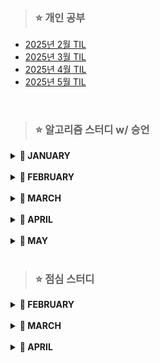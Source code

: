 > ### ⭐ 개인 공부

- [2025년 2월 TIL](https://github.com/leeozzi/study/blob/master/TIL/TIL_2025_02.md)
- [2025년 3월 TIL](https://github.com/leeozzi/study/blob/master/TIL/TIL_2025_03.md)
- [2025년 4월 TIL](https://github.com/leeozzi/study/blob/master/TIL/TIL_2025_04.md)
- [2025년 5월 TIL](https://github.com/leeozzi/study/blob/master/TIL/TIL_2025_05.md)

<br>

> ### ⭐ 알고리즘 스터디 w/ 승언

<details>
<summary><b>📆 JANUARY</b></summary>

> **0121 화요일**
>
> - [BOJ 13300. 방배정](https://www.acmicpc.net/problem/13300)
> - [BOJ 1244. 스위치 켜고 끄기](https://www.acmicpc.net/problem/1244)
>
> <br>
>
> **0123 목요일**
>
> - [BOJ 17413. 단어뒤집기2](https://www.acmicpc.net/problem/17413)
>
> <br>
>
> **0131 금요일**
>
> - [BOJ 1012. 유기농배추](https://www.acmicpc.net/problem/1012)
> - [BOJ 2493. 탑](https://www.acmicpc.net/problem/2493)

</details>

<br>

<details>
<summary><b>📆 FEBRUARY</b></summary>

> **0204 화요일**
>
> - JAVA 과목시험 & 월말평가 대비
>
> <br>
>
> **0206 목요일**
>
> - [BOJ 3986. 좋은 단어](https://www.acmicpc.net/problem/3986)
> - [BOJ 4963. 섬의 개수](https://www.acmicpc.net/problem/4963)
> - [BOJ 5427. 불](https://www.acmicpc.net/problem/5427)
>
> <br>
>
> **0211 화요일**
>
> - [BOJ 2448. 별 찍기](https://www.acmicpc.net/problem/2448)
> - [BOJ 15651. N과 M(1)](https://www.acmicpc.net/problem/15649)

    - 재귀로 풀기

> - [BOJ 15651. N과 M(3)](https://www.acmicpc.net/problem/15651)
> - 이중연결리스트 만들기
>
>   - 다음 코드를 활용해서 이중연결리스트 만들어오기
>
>   ```
>   public class Node {
>   	int value;
>   	Node prev;
>   	Node next;
>   }
>
>   public interface ILinkedList {
>   	public void add(int index, Node node);
>   	public void remove(int value);
>   	public void printAll();
>   }
>   ```
>
>   - 인터페이스 implements 하고 아래 함수를 포함한 클래스 구현
>
>   1.  생성자로 n을 입력받고 1~n까지를 값으로 갖는 이중연결리스트 구현
>   2.  index번째 위치에 node를 추가하는 함수 // index가 범위를 초과하지 않는다고 전제

    		- add(int index, Node node)

>     3. value값을 가진 노드 삭제 // 중복된 값이 있으면 첫 번째 만나는 노드만 삭제

    		- remove(int value)

>     4. 순서대로 모든 노드를 순서대로 출력하는 함수

    		- printAll()

> <br>
>
> **0212 수요일**
>
> - [BOJ 10816. 숫자 카드 2](https://www.acmicpc.net/problem/10816)
>
> <br>
>
> **0227 목요일**
>
> - [BOJ 1654. 랜선 자르기](https://www.acmicpc.net/problem/1654)
> - [BOJ 2805. 나무 자르기](https://www.acmicpc.net/problem/2805)
> - [BOJ 3273. 두 수의 합](https://www.acmicpc.net/problem/3273)
> - [BOJ 1620. 나는야 포켓몬 마스터 이다솜](https://www.acmicpc.net/problem/1620)
> - [BOJ 7785. 회사에 있는 사람](https://www.acmicpc.net/problem/7785)
> - [BOJ 20166. 문자열 지옥에 빠진 호석](https://www.acmicpc.net/problem/20166)

</details>

<br>

<details>
<summary><b>📆 MARCH</b></summary>

> **0306 목요일**
>
> - [BOJ 1991. 트리 순회](https://www.acmicpc.net/problem/1991)
> - [BOJ 20922. 겹치는 건 싫어](https://www.acmicpc.net/problem/20922)
> - [BOJ 1325. 효율적인 해킹](https://www.acmicpc.net/problem/1325)
> - [BOJ 16401. 과자 나눠주기](https://www.acmicpc.net/problem/16401)
> - [BOJ 15655. N과 M(6)](https://www.acmicpc.net/problem/15655)
> - [BOJ 2164. 카드2](https://www.acmicpc.net/problem/2164)
> - [BOJ 17471. 게리맨더링](https://www.acmicpc.net/problem/17471)
> - [BOJ 2580. 스도쿠](https://www.acmicpc.net/problem/2580)
> - [BOJ 2295. 세 수의 합](https://www.acmicpc.net/problem/2295)
> - [BOJ 4485. 녹색 옷 입은 애가 젤다지?](https://www.acmicpc.net/problem/4485)
> - [BOJ 15681. 트리와 쿼리](https://www.acmicpc.net/problem/15681)

<br>

> **0313 목요일**
>
> - [BOJ 9934. 완전 이진 트리](https://www.acmicpc.net/problem/9934)
> - [BOJ 3184. 양](https://www.acmicpc.net/problem/3184)
> - [BOJ 16198. 에너지 모으기](https://www.acmicpc.net/problem/16198)
> - [BOJ 21937. 작업](https://www.acmicpc.net/problem/21937)
> - [BOJ 27737. 버섯 농장](https://www.acmicpc.net/problem/27737)

<br>

> **0327 목요일**
>
> - [BOJ 6603. 로또](https://www.acmicpc.net/problem/6603)
> - [BOJ 15663. N과 M(9)](https://www.acmicpc.net/problem/15663)

</details>

<br>

<details>
<summary><b>📆 APRIL</b></summary>

> **0403 목요일**
>
> - [BOJ 1504. 특정한 최단 경로](https://www.acmicpc.net/problem/1504)
> - [BOJ 14502. 연구소](https://www.acmicpc.net/problem/14502)
> - [BOJ 1303. 전쟁-전투](https://www.acmicpc.net/problem/1303)
> - [BOJ 1522. 문자열 교환](https://www.acmicpc.net/problem/1522)

<br>

> **0410 목요일**
>
> - [BOJ12101. 1,2,3 더하기 2](https://www.acmicpc.net/problem/12101)
> - [BOJ1189. 컴백홈](https://www.acmicpc.net/problem/1189)
> - [BOJ25511. 값이 k인 트리노드의 깊이](https://www.acmicpc.net/problem/25511)
> - [BOJ14650. 걷다 보니 신천역 삼(Small)](https://www.acmicpc.net/problem/14650)
> - [BOJ4386. 별자리 만들기](https://www.acmicpc.net/problem/4386)
> - [BOJ13549. 숨바꼭질 3](https://www.acmicpc.net/problem/13549)

<br>

> **0417 목요일**
>
> - [BOJ30106. 현이의 로봇 청소기](https://www.acmicpc.net/problem/30106)
> - [BOJ18290. NM과 K (1)](https://www.acmicpc.net/problem/18290)
> - [BOJ1541. 잃어버린 괄호](https://www.acmicpc.net/problem/1541)
> - [BOJ7662. 이중 우선순위 큐](https://www.acmicpc.net/problem/7662)
> - [BOJ25977. k개 사과 트리 노드만으로 배를 최대로 수확하기](https://www.acmicpc.net/problem/25977)
> - [BOJ9205. 맥주 마시면서 걸어가기](https://www.acmicpc.net/problem/9205)

<br>

> **0424 목요일**
>
> - 스터디 없음

</details>

<br>

<details>
<summary><b>📆 MAY</b></summary>

> **0501 목요일**
>
> - 스터디 없음

</details>

<br>

> ### ⭐ 점심 스터디

<details>
<summary><b>📆 FEBRUARY</b></summary>

> **WEEK01**  
> 0203 월요일
>
> - [BOJ 11723. 집합](https://www.acmicpc.net/problem/11723)
> - [BOJ 1620. 나는야 포켓몬 마스터 이다솜](https://www.acmicpc.net/problem/1620)
>
> 0204 화요일
>
> - [BOJ 1764. 듣보잡](https://www.acmicpc.net/problem/1764)
> - [BOJ 11047. 동전0](https://www.acmicpc.net/problem/11047)
>
> 0205 수요일
>
> - JAVA 과목시험 & 월말평가
>
> 0206 목요일
>
> - [BOJ 17219. 비밀번호찾기](https://www.acmicpc.net/problem/17219)
> - [BOJ 1003. 피보나치함수](https://www.acmicpc.net/problem/1003)
>
> 0207 금요일
>
> - 관통 PJT

<br>

> **WEEK02**  
> 0210 월요일
>
> - 관통 PJT
>
> 0211 화요일
>
> - [BOJ 1463. 1로만들기](https://www.acmicpc.net/problem/1463)
> - [BOJ 2579. 계단오르기](https://www.acmicpc.net/problem/2579)
>
> 0212 수요일
>
> - [BOJ 2606. 바이러스](https://www.acmicpc.net/problem/2606)
> - [BOJ 9095. 123더하기](https://www.acmicpc.net/problem/9095)
>
> 0213 목요일
>
> - [BOJ 9375. 패션왕신해빈](https://www.acmicpc.net/problem/9375)
> - [BOJ 9461. 파도반수열](https://www.acmicpc.net/problem/9461)
>
> 0214 금요일
>
> - 시험 대비

<br>

> **WEEK03**  
> 0217 월요일
>
> - 알고리즘 과목 시험
>
> 0218 화요일
>
> - SW검정역량평가
>
> 0219 수요일
>
> - [BOJ 11659. 구간합구하기4](https://www.acmicpc.net/problem/11659)
> - [BOJ 11726. 2xN타일링](https://www.acmicpc.net/problem/11726)
>
> 0220 목요일
>
> - [BOJ 11727. 2xN타일링2](https://www.acmicpc.net/problem/11727)
> - [BOJ 17626. FourSquares](https://www.acmicpc.net/problem/17626)
>
> 0221 금요일
>
> - [BOJ 1012. 유기농배추](https://www.acmicpc.net/problem/1012)
> - [BOJ 1260. DFS와BFS](https://www.acmicpc.net/problem/1260)
> - [BOJ 27514. 1차원 2048](https://www.acmicpc.net/problem/27514)
> - [BOJ 27515. 1차원 2048과 쿼리](https://www.acmicpc.net/problem/27515)

<br>

> **WEEK04**  
> 0224 월요일
>
> - 일타싸피
>
> 0225 화요일
>
> - [BOJ 14719. 빗물](https://www.acmicpc.net/problem/14719)
>
> 0226 수요일
>
> - [BOJ 29160. 나의 FIFA 팀 가치는?](https://www.acmicpc.net/problem/29160)
>
> 0227 목요일
>
> - [BOJ 2943. 토끼](https://www.acmicpc.net/problem/2943)
>
> 0228 금요일
>
> - 관통 PJT

</details>

<br>

<details>
<summary><b>📆 MARCH</b></summary>

> **WEEK01**  
> 0303 월요일
>
> - 대체공휴일
>
> 0304 화요일
>
> - 과목평가 & 월말평가 & 역량평가
>
> 0305 수요일
>
> - [BOJ 25918. 북극곰은 괄호를 찢어](https://www.acmicpc.net/problem/25918)
>
> 0306 목요일
>
> - [BOJ 21608. 상어 초등학교](https://www.acmicpc.net/problem/21608)
>
> 0307 금요일
>
> - [BOJ 28353. 고양이 카페](https://www.acmicpc.net/problem/28353)

<br>

> **WEEK02**  
> 0310 월요일
>
> - 스터디 없음
>
> 0311 화요일
>
> - [BOJ 28066. 타노스는 요세푸스가 밉다](https://www.acmicpc.net/problem/28066)
>
> 0312 수요일
>
> - [BOJ 2841. 외계인의 기타 연주](https://www.acmicpc.net/problem/2841)
>
> 0313 목요일
>
> - [BOJ 16236. 아기 상어](https://www.acmicpc.net/problem/16236)
>
> 0314 금요일
>
> - 관통 PJT

<br>

> **WEEK03**  
> 0317 월요일
>
> - 과목평가
>
> 0318 화요일
>
> - [BOJ 12907. 동물원](https://www.acmicpc.net/problem/12907)
>
> 0319 수요일
>
> - [BOJ 1669. 멍멍이 쓰다듬기](https://www.acmicpc.net/problem/1669)
>
> 0320 목요일
>
> - [BOJ 1686. 복날](https://www.acmicpc.net/problem/1686)
>
> 0321 금요일
>
> - 스터디 없음

<br>

> **WEEK04**
> 0324 월요일
>
> - 스터디 없음
>
> 0325 화요일
>
> - [BOJ 1756. 피자 굽기](https://www.acmicpc.net/problem/1756)
>
> 0326 수요일
>
> - [BOJ 1188. 음식 평론가](https://www.acmicpc.net/problem/1188)
>
> 0327 목요일
>
> - [BOJ 18291. 비요뜨의 징검다리 건너기](https://www.acmicpc.net/problem/18291)
>
> 0328 금요일
>
> - 스터디 없음

</details>

<br>

<details>
<summary><b>📆 APRIL</b></summary>

> **WEEK01**  
> 0331 월요일
>
> - 과목평가 & 월말평가
>
> 0401 화요일
>
> - [BOJ 16724. 피리 부는 사나이](https://www.acmicpc.net/problem/16724)
>
> 0305 수요일
>
> - [BOJ 2887. 행성 터널](https://www.acmicpc.net/problem/2887)
>
> 0306 목요일
>
> - [BOJ 1238. 파티](https://www.acmicpc.net/problem/1238)
>
> 0307 금요일
>
> - 스터디 없음

<br>

> **WEEK02**
> 0407 월요일
>
> - 스터디 없음
>
> 0408 화요일
>
> - [BOJ 2533. 사회망 서비스(SNS)](https://www.acmicpc.net/problem/2533)
>
> 0409 수요일
>
> - [BOJ 13460. 구슬 탈출 2](https://www.acmicpc.net/problem/2533)
>
> 0410 목요일
>
> - [BOJ 2098. 외판원 순회](https://www.acmicpc.net/problem/2098)
>
> 0411 금요일
>
> - 스터디 없음

</details>
